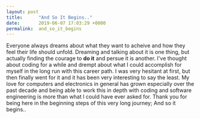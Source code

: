 ```yaml
---
layout: post
title:      "And So It Begins.."
date:       2019-06-07 17:03:29 +0000
permalink:  and_so_it_begins
---
```



Everyone always dreams about what they want to acheive and how they feel their life should unfold. Dreaming and talking about it is one thing, but actually finding the courage to **do it** and persue it is another. I've thought about coding for a while and drempt about what I could accomplish for myself in the long run with this career path. I was very hesitant at first, but then finally went for it and it has been very interesting to say the least. My love for computers and electronics in general has grown especially over the past decade and being able to work this in depth with coding and software engineering is more than what I could have ever asked for. Thank you for being here in the beginning steps of this very long journey; And so it begins.. 
